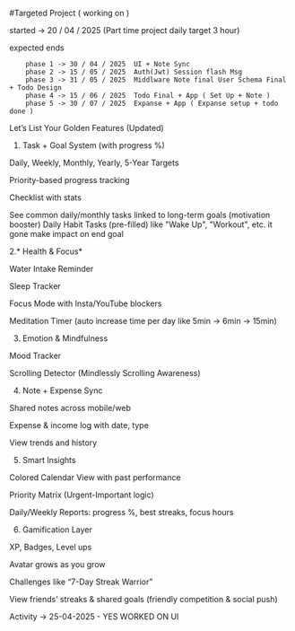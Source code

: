 #Targeted Project ( working on )

started -> 20 / 04 / 2025 (Part time project daily target 3 hour)

expected ends

        phase 1 -> 30 / 04 / 2025  UI + Note Sync
        phase 2 -> 15 / 05 / 2025  Auth(Jwt) Session flash Msg
        phase 3 -> 31 / 05 / 2025  Middlware Note final User Schema Final + Todo Design
        phase 4 -> 15 / 06 / 2025  Todo Final + App ( Set Up + Note )
        phase 5 -> 30 / 07 / 2025  Expanse + App ( Expanse setup + todo done )

Let’s List Your Golden Features (Updated)

1. Task + Goal System (with progress %)

Daily, Weekly, Monthly, Yearly, 5-Year Targets

Priority-based progress tracking

Checklist with stats

See common daily/monthly tasks linked to long-term goals (motivation booster)
Daily Habit Tasks (pre-filled) like "Wake Up", "Workout", etc. it gone make impact on end goal

2.* Health & Focus*

Water Intake Reminder

Sleep Tracker

Focus Mode with Insta/YouTube blockers

Meditation Timer (auto increase time per day like 5min → 6min → 15min)

3. Emotion & Mindfulness

Mood Tracker

Scrolling Detector (Mindlessly Scrolling Awareness)


4. Note + Expense Sync

Shared notes across mobile/web

Expense & income log with date, type

View trends and history


5. Smart Insights

Colored Calendar View with past performance

Priority Matrix (Urgent-Important logic)

Daily/Weekly Reports: progress %, best streaks, focus hours


6. Gamification Layer

XP, Badges, Level ups

Avatar grows as you grow

Challenges like “7-Day Streak Warrior”

View friends’ streaks & shared goals (friendly competition & social push)

Activity -> 
25-04-2025 - YES WORKED ON UI 

